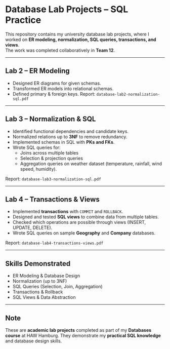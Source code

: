 # Database Lab Projects – SQL Practice

This repository contains my university database lab projects, where I worked on **ER modeling, normalization, SQL queries, transactions, and views**.  
The work was completed collaboratively in **Team 12**.

---

##  Lab 2 – ER Modeling
- Designed ER diagrams for given schemas.
- Transformed ER models into relational schemas.
- Defined primary & foreign keys.
Report: `database-lab2-normalization-sql.pdf`
---

##  Lab 3 – Normalization & SQL
- Identified functional dependencies and candidate keys.
- Normalized relations up to **3NF** to remove redundancy.
- Implemented schemas in SQL with **PKs and FKs**.
- Wrote SQL queries for:
  - Joins across multiple tables  
  - Selection & projection queries  
  - Aggregation queries on weather dataset (temperature, rainfall, wind speed, humidity).  

 Report: `database-lab3-normalization-sql.pdf`

---

##  Lab 4 – Transactions & Views
- Implemented **transactions** with `COMMIT` and `ROLLBACK`.
- Designed and tested **SQL views** to combine data from multiple tables.
- Checked which operations are possible through views (INSERT, UPDATE, DELETE).
- Wrote SQL queries on sample **Geography** and **Company** databases.

 Report: `database-lab4-transactions-views.pdf`

---

##  Skills Demonstrated
- ER Modeling & Database Design  
- Normalization (up to 3NF)  
- SQL Queries (Selection, Join, Aggregation)  
- Transactions & Rollback  
- SQL Views & Data Abstraction  

---

##  Note
These are **academic lab projects** completed as part of my **Databases course** at HAW Hamburg. They demonstrate my **practical SQL knowledge** and database design skills.
